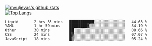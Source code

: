 [![mvuljevas's github stats](https://github-readme-stats.vercel.app/api?username=mvuljevas&show_icons=true&theme=dracula)](https://www.mvuljevas.com)
<br>
[![Top Langs](https://github-readme-stats.vercel.app/api/top-langs/?username=mvuljevas&theme=dracula)](https://www.mvuljevas.com)

<!--START_SECTION:waka-->
```text
Liquid       2 hrs 35 mins   ███████████░░░░░░░░░░░░░░   44.63 % 
YAML         1 hr 59 mins    ████████▓░░░░░░░░░░░░░░░░   34.19 % 
Other        30 mins         ██░░░░░░░░░░░░░░░░░░░░░░░   08.66 % 
CSS          24 mins         █▓░░░░░░░░░░░░░░░░░░░░░░░   07.07 % 
JavaScript   18 mins         █▒░░░░░░░░░░░░░░░░░░░░░░░   05.24 % 
```
<!--END_SECTION:waka-->
